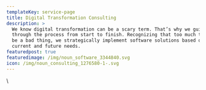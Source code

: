 ```yaml
---
templateKey: service-page
title: Digital Transformation Consulting
description: >
  We know digital transformation can be a scary term. That’s why we guide you
  through the process from start to finish. Recognizing that too much tech can
  be a bad thing, we strategically implement software solutions based on your
  current and future needs. 
featuredpost: true
featuredimage: /img/noun_software_3344840.svg
icon: /img/noun_consulting_1276580-1-.svg
---
```

\